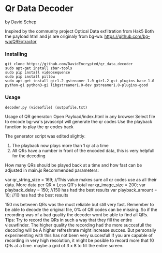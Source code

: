 # Qr Data Decoder
by David Schep

Inspired by the community project Optical Data exfiltration from Hak5
Both the payload html and js are originaly from bg-wa: https://github.com/bg-wa/QRExtractor

### Installing
```
git clone https://github.com/DavidEncrypted/qr_data_decoder
sudo apt-get install zbar-tools
sudo pip install videosequence
sudo pip install pillow
sudo apt-get install gir1.2-gstreamer-1.0 gir1.2-gst-plugins-base-1.0 python-gi python3-gi libgstreamer1.0-dev gstreamer1.0-plugins-good
```
### Usage
```
decoder.py (videofile) (outpufile.txt)
```
Usage of QR generator:
Open Payload/index.html in any browser
Select file to encode
bg-wa's javascript will generate the qr codes
Use the playback function to play the qr codes back

The generator script was edited slightly:
1. The playback now plays more than 1 qr at a time
2. All QRs have a number in front of the encoded data, this is very helpfull for the decoding

How many QRs should be played back at a time and how fast can be adjusted in main.js
Recommended parameters:

var qr_string_size = 169; //This value makes sure all qr codes use as all their data. More data per QR = Less QR's total
var qr_image_size = 200;
var playback_delay = 150; //150 has had the best results
var playback_amount = 10; //10 has had the best results

150 ms between QRs was the must reliable but still very fast. Remember to be able to decode the original file, 0% of QR codes can be missing. So if the recording was of a bad quality the decoder wont be able to find all QRs.
Tips:
Try to record the QRs in such a way that they fill the entire vieuwfinder.
The higher quality the recording had the more succesfull the decoding will be
A higher refreshrate might increase succes. But personally experimenting with this has not been very succesfull
If you are capable of recording in very high resolution, it might be posible to record more that 10 QRs at a time. maybe a grid of 3 x 8 to fill the entire screen.
